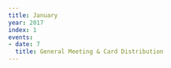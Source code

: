 ```yaml
---
title: January
year: 2017
index: 1
events:
- date: 7
  title: General Meeting & Card Distribution
---
```


